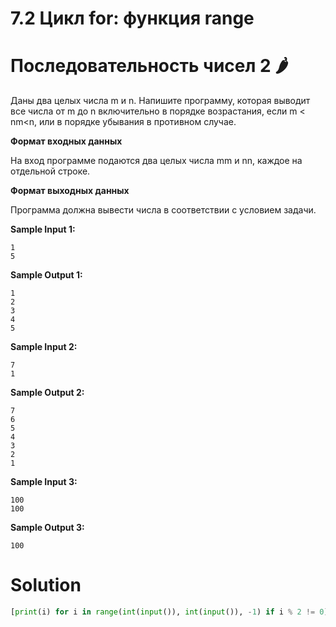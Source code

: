 # 7.2 Цикл for: функция range

# Последовательность чисел 2 🌶️

Даны два целых числа m и n. Напишите программу, которая выводит все числа от m до n включительно в порядке возрастания,
если m < nm<n, или в порядке убывания в противном случае.

**Формат входных данных**

На вход программе подаются два целых числа mm и nn, каждое на отдельной строке.

**Формат выходных данных**

Программа должна вывести числа в соответствии с условием задачи.

**Sample Input 1:**

```
1
5
```

**Sample Output 1:**

```
1
2
3
4
5
```

**Sample Input 2:**

```
7
1
```

**Sample Output 2:**

```
7
6
5
4
3
2
1
```

**Sample Input 3:**

```
100
100
```

**Sample Output 3:**

```
100
```

# Solution

```python
[print(i) for i in range(int(input()), int(input()), -1) if i % 2 != 0]
```